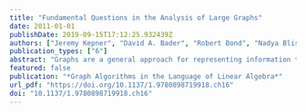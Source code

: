 ```yaml
---
title: "Fundamental Questions in the Analysis of Large Graphs"
date: 2011-01-01
publishDate: 2019-09-15T17:12:25.932439Z
authors: ["Jeremy Kepner", "David A. Bader", "Robert Bond", "Nadya Bliss", "Christos Faloutsos", "Bruce Hendrickson", "John Gilbert", "Eric Robinson"]
publication_types: ["6"]
abstract: "Graphs are a general approach for representing information that spans the widest possible range of computing applications. They are particularly important to computational biology, web search, and knowledge discovery. As the sizes of graphs increase, the need to apply advanced mathematical and computational techniques to solve these problems is growing dramatically. Examining the mathematical and computational foundations of the analysis of large graphs generally leads to more questions than answers. This book concludes with a discussion of some of these questions."
featured: false
publication: "*Graph Algorithms in the Language of Linear Algebra*"
url_pdf: "https://doi.org/10.1137/1.9780898719918.ch16"
doi: "10.1137/1.9780898719918.ch16"
---
```


